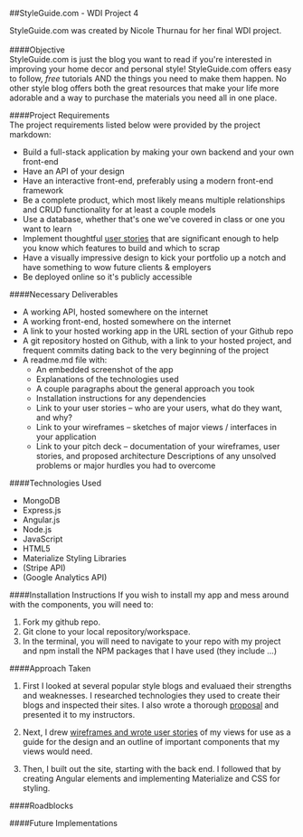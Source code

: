 ##StyleGuide.com - WDI Project 4


StyleGuide.com was created by Nicole Thurnau for her final WDI project.<br><br>
####Objective <br>
StyleGuide.com is just the blog you want to read if you're interested in improving your home decor and personal style! StyleGuide.com offers easy to follow, *free* tutorials AND the things you need to make them happen. No other style blog offers both the great resources that make your life more adorable and a way to purchase the materials you need all in one place. 

####Project Requirements<br>
The project requirements listed below were provided by the project markdown:

-  Build a full-stack application by making your own backend and your own front-end
- Have an API of your design
- Have an interactive front-end, preferably using a modern front-end framework
- Be a complete product, which most likely means multiple relationships and CRUD functionality for at least a couple models
- Use a database, whether that's one we've covered in class or one you want to learn
-  Implement thoughtful [user stories](https://trello.com/b/Q1aaFvVW/wdi-project-4-styleguides) that are significant enough to help you know which features to build and which to scrap
- Have a visually impressive design to kick your portfolio up a notch and have something to wow future clients & employers
- Be deployed online so it's publicly accessible

####Necessary Deliverables
- A working API, hosted somewhere on the internet
- A working front-end, hosted somewhere on the internet
- A link to your hosted working app in the URL section of your Github repo
- A git repository hosted on Github, with a link to your hosted project, and frequent commits dating back to the very beginning of the project
- A readme.md file with:
  - An embedded screenshot of the app
  - Explanations of the technologies used
  - A couple paragraphs about the general approach you took
  - Installation instructions for any dependencies
  - Link to your user stories – who are your users, what do they want, and why?
  - Link to your wireframes – sketches of major views / interfaces in your application
  - Link to your pitch deck – documentation of your wireframes, user stories, and proposed architecture
Descriptions of any unsolved problems or major hurdles you had to overcome

####Technologies Used
- MongoDB
- Express.js
- Angular.js
- Node.js
- JavaScript
- HTML5
- Materialize Styling Libraries
- (Stripe API)
- (Google Analytics API)

####Installation Instructions
If you wish to install my app and mess around with the components, you will need to:
1) Fork my github repo.<br>
2) Git clone to your local repository/workspace.<br>
3) In the terminal, you will need to navigate to your repo with my project and npm install the NPM packages that I have used (they include ...)


####Approach Taken
1) First I looked at several popular style blogs and evaluaed their strengths and weaknesses. I researched technologies they used to create their blogs and inspected their sites. I also wrote a thorough [proposal](https://www.evernote.com/shard/s172/sh/924bd298-eb0c-46e5-9635-1ea86618de43/56af7f93f77e5bb390f79898c988192c) and presented it to my instructors.<br>

2) Next, I drew [wireframes and wrote user stories](https://trello.com/b/Q1aaFvVW/wdi-project-4-styleguides) of my views for use as a guide for the design and an outline of important components that my views would need. <br>

3) Then, I built out the site, starting with the back end. I followed that by creating Angular elements and implementing Materialize and CSS for styling.   

####Roadblocks

####Future Implementations 
 